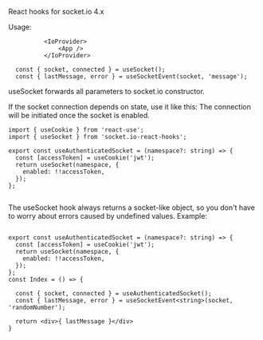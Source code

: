 React hooks for socket.io 4.x

Usage:

```
          <IoProvider>
              <App />       
          </IoProvider>
```

```
  const { socket, connected } = useSocket();  
  const { lastMessage, error } = useSocketEvent(socket, 'message');

```

useSocket forwards all parameters to socket.io constructor.

If the socket connection depends on state, use it like this:
The connection will be initiated once the socket is enabled.

```
import { useCookie } from 'react-use';
import { useSocket } from 'socket.io-react-hooks';

export const useAuthenticatedSocket = (namespace?: string) => {
  const [accessToken] = useCookie('jwt');
  return useSocket(namespace, {
    enabled: !!accessToken,
  });
};


```

The useSocket hook always returns a socket-like object, so you don't have to worry about errors caused by undefined values.
Example:

```

export const useAuthenticatedSocket = (namespace?: string) => {
  const [accessToken] = useCookie('jwt');
  return useSocket(namespace, {
    enabled: !!accessToken,
  });
};
const Index = () => {

  const { socket, connected } = useAuthenticatedSocket();
  const { lastMessage, error } = useSocketEvent<string>(socket, 'randomNumber');

  return <div>{ lastMessage }</div>
}
```